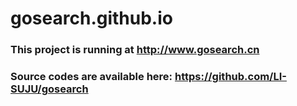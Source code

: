 # gosearch.github.io
### This project is running at http://www.gosearch.cn
### Source codes are available here: https://github.com/LI-SUJU/gosearch
